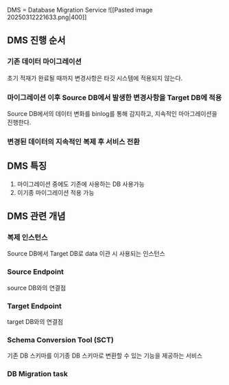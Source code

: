 DMS = Database Migration Service
![[Pasted image 20250312221633.png|400]]
## DMS 진행 순서
### 기존 데이터 마이그레이션
초기 적재가 완료될 때까지 변경사항은 타깃 시스템에 적용되지 않는다.
### 마이그레이션 이후 Source DB에서 발생한 변경사항을 Target DB에 적용
Source DB에서의 데이터 변화를 binlog를 통해 감지하고, 지속적인 마아그레이션을 진행한다.
### 변경된 데이터의 지속적인 복제 후 서비스 전환

## DMS 특징
1. 마이그레이션 중에도 기존에 사용하는 DB 사용가능
2. 이기종 마이그레이션 적용 가능
## DMS 관련 개념
### 복제 인스턴스
Source DB에서 Target DB로 data 이관 시 사용되는 인스턴스
### Source Endpoint
source DB와의 연결점
### Target Endpoint
target DB와의 연결점
### Schema Conversion Tool (SCT)
기존 DB 스키마를 이기종 DB 스키마로 변환할 수 있는 기능을 제공하는 서비스
### DB Migration task
